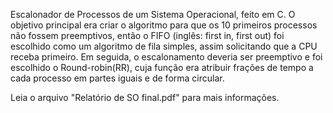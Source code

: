 Escalonador de Processos de um Sistema Operacional, feito em C. O objetivo principal era criar o algoritmo para que os 10 primeiros processos não fossem preemptivos, então o FIFO (inglês: first in, first out) foi escolhido como um algoritmo de fila simples, assim solicitando que a CPU receba primeiro. Em seguida, o escalonamento deveria ser preemptivo e foi escolhido o Round-robin(RR), cuja função era atribuir frações de tempo a cada processo em partes iguais e de forma circular.

Leia o arquivo "Relatório de SO final.pdf" para mais informações.
